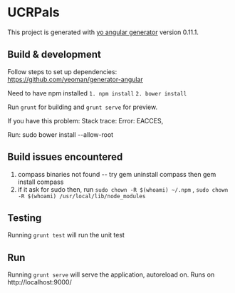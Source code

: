 # UCRPals

This project is generated with [yo angular generator](https://github.com/yeoman/generator-angular)
version 0.11.1.


## Build & development
Follow steps to set up dependencies:
https://github.com/yeoman/generator-angular

Need to have npm installed 
`1. npm install` 
`2. bower install`


Run `grunt` for building and `grunt serve` for preview.

If you have this problem: 
Stack trace:
  Error: EACCES,
  
Run: sudo bower install --allow-root

## Build issues encountered
1. compass binaries not found  -- try gem uninstall compass then gem install
compass
2. if it ask for sudo then, run `sudo chown -R $(whoami) ~/.npm` , `sudo chown -R $(whoami) /usr/local/lib/node_modules`

## Testing

Running `grunt test` will run the unit test

## Run
Running `grunt serve` will serve the application, autoreload on. Runs on http://localhost:9000/


